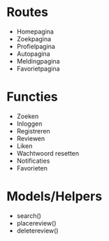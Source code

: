 # Routes
- Homepagina
- Zoekpagina
- Profielpagina
- Autopagina
- Meldingpagina
- Favorietpagina

# Functies
- Zoeken
- Inloggen
- Registreren 
- Reviewen
- Liken
- Wachtwoord resetten
- Notificaties
- Favorieten

# Models/Helpers
- search()
- placereview()
- deletereview()
